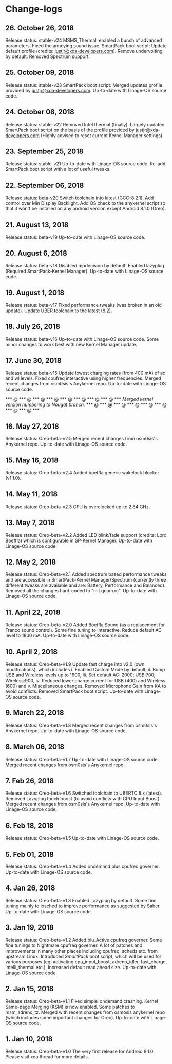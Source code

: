 # Change-logs

## 26. October 26, 2018
Release status: stable-v24
MSMS_Thermal: enabled a bunch of advanced parameters. Fixed the annoying sound issue. SmartPack boot script: Update default profile (credits: justjr@xda-developers.com). Remove undervolting by default. Removed Spectrum support.

## 25. October 09, 2018
Release status: stable-v23
SmartPack boot script: Merged updates profile provided by justjr@xda-developers.com. Up-to-date with Linage-OS source code.

## 24. October 08, 2018
Release status: stable-v22
Removed Intel thermal (finally). Largely updated SmartPack boot script on the basis of the profile provided by justjr@xda-developers.com (Highly advised to reset current Kernel Manager settings)

## 23. September 25, 2018
Release status: stable-v21
Up-to-date with Linage-OS source code. Re-add SmartPack boot script with a lot of useful tweaks.

## 22. September 06, 2018
Release status: beta-v20
Switch toolchain into latest (GCC-8.2.1). Add control over Min Display Backlight. Add OS check to the anykernel script so that it won't be installed on any android version except Android 8.1.0 (Oreo).

## 21. August 13, 2018
Release status: beta-v19
Up-to-date with Linage-OS source code.

## 20. August 6, 2018
Release status: beta-v18
Disabled mpdecision by default. Enabled lazyplug (Required SmartPack-Kernel Manager). Up-to-date with Linage-OS source code.

## 19. August 1, 2018
Release status: beta-v17
Fixed performance tweaks (was broken in an old update). Update UBER toolchain to the latest (8.2).

## 18. July 26, 2018
Release status: beta-v16
Up-to-date with Linage-OS source code. Some minor changes to work best with new Kernel Manager update.

## 17. June 30, 2018
Release status: beta-v15
Update lowest charging rates (from 400 mA) of ac and wl levels. Fixed cpufreq interactive using higher frequencies. Merged recent changes from osm0sis's Anykernel repo. Up-to-date with Linage-OS source code.

*** @ *** @ *** @ *** @ *** @ *** @ *** @ *** @ ***
*Merged kernel version numbering to Nougat branch.*
*** @ *** @ *** @ *** @ *** @ *** @ *** @ *** @ ***

## 16. May 27, 2018
Release status: Oreo-beta-v2.5
Merged recent changes from osm0sis's Anykernel repo. Up-to-date with Linage-OS source code.

## 15. May 16, 2018
Release status: Oreo-beta-v2.4
Added boeffla generic wakelock blocker (v1.1.0).

## 14. May 11, 2018
Release status: Oreo-beta-v2.3
CPU is overclocked up-to 2.84 GHz.

## 13. May 7, 2018
Release status: Oreo-beta-v2.2
Added LED blink/fade support (credits: Lord Boeffla) which is configurable in SP-Kernel Manager. Up-to-date with Linage-OS source code.

## 12. May 2, 2018
Release status: Oreo-beta-v2.1
Added spectrum based performance tweaks and are accessible in SmartPack-Kernel Manager/Spectrum (currently three different tweaks are available and are: Battery, Performance and Balanced). Removed all the changes hard-coded to "init.qcom.rc". Up-to-date with Linage-OS source code.

## 11. April 22, 2018
Release status: Oreo-beta-v2.0
Added Boeffla Sound (as a replacement for Franco sound control). Some fine tuning to interactive. Reduce default AC level to 1800 mA. Up-to-date with Linage-OS source code.

## 10. April 2, 2018
Release status: Oreo-beta-v1.9
Update fast charge into v2.0 (own modifications), which includes i. Enabled Custom Mode by default, ii. Bump USB and Wireless levels up to 1600, iii. Set default AC: 2000; USB:700; Wireless:900, iv. Reduced lower charge current for USB (400) and Wireless (600) and v. Miscellaneous changes. Removed Microphone Gain from KA to avoid conflicts. Removed SmartPack boot script. Up-to-date with Linage-OS source code.

## 9. March 22, 2018
Release status: Oreo-beta-v1.8
Merged recent changes from osm0sis's Anykernel repo. Up-to-date with Linage-OS source code.

## 8. March 06, 2018
Release status: Oreo-beta-v1.7
Up-to-date with Linage-OS source code. Merged recent changes from osm0sis's Anykernel repo.

## 7. Feb 26, 2018
Release status: Oreo-beta-v1.6
Switched toolchain to UBERTC 8.x (latest). Removed Lazyplug touch boost (to avoid conflicts with CPU Input Boost). Merged recent changes from osm0sis's Anykernel repo. Up-to-date with Linage-OS source code.

## 6. Feb 18, 2018
Release status: Oreo-beta-v1.5
Up-to-date with Linage-OS source code.

## 5. Feb 01, 2018
Release status: Oreo-beta-v1.4
Added ondemand plus cpufreq governer. Up-to-date with Linage-OS source code.

## 4. Jan 26, 2018
Release status: Oreo-beta-v1.3
Enabled Lazyplug by default.
Some fine tuning mainly to iosched to improve performance as suggested by Saber.
Up-to-date with Linage-OS source code.

## 3. Jan 19, 2018
Release status: Oreo-beta-v1.2
Added blu_Active cpufreq governer. 
Some fine tunings to Nightmare cpufreq governer.
A lot of patches and improvements in many other places including cpufreq, scheds etc. from upstream Linux. 
Introduced *SmartPack* boot script, which will be used for various purposes (eg: activating cpu_input_boost, adreno_idler, fast_charge, intelli_thermal etc.).
Increased default read ahead size. Up-to-date with Linage-OS source code.

## 2. Jan 15, 2018
Release status: Oreo-beta-v1.1
Fixed simple_ondemand crashing.
Kernel Same-page  Merging (KSM) is now enabled.
Some patches to msm_adreno_tz.
Merged with recent changes from osmosis anykernel repo (which includes some important changes for Oreo).
Up-to-date with Linage-OS source code.

## 1. Jan 10, 2018
Release status: Oreo-beta-v1.0
The very first release for Android 8.1.0.
Please visit xda thread for more details.
